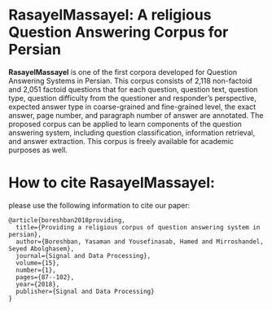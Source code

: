 # RasayelMassayel: A religious Question Answering Corpus for Persian
<b>RasayelMassayel</b> is one of the first corpora developed for Question Answering Systems in Persian. This corpus consists of 2,118 non-factoid and 2,051 factoid questions that for each question, question text, question type, question difficulty from the questioner and responder’s perspective, expected answer type in coarse-grained and fine-grained level, the exact answer, page number, and paragraph number of answer are annotated.
 The proposed corpus can be applied to learn components of the question answering system, including question classification, information retrieval, and answer extraction. This corpus is freely available for academic purposes as well. 

# How to cite RasayelMassayel:
please use the following information to cite our paper:

```
@article{boreshban2018providing,
  title={Providing a religious corpus of question answering system in persian},
  author={Boreshban, Yasaman and Yousefinasab, Hamed and Mirroshandel, Seyed Abolghasem},
  journal={Signal and Data Processing},
  volume={15},
  number={1},
  pages={87--102},
  year={2018},
  publisher={Signal and Data Processing}
}

```
